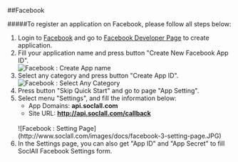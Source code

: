 ##Facebook

#####To register an application on Facebook, please follow all steps below:

1. Login to [Facebook](http://www.facebook.com) and go to [Facebook Developer Page](https://developers.facebook.com/quickstarts/?platform=web) to create application.
2. Fill your application name and press button "Create New Facebook App ID".
    <br/>
    ![Facebook : Create App name](http://www.soclall.com/images/docs/facebook-1-create-app-name.JPG)
    <br/>
3. Select any category and press button "Create App ID".
    <br/>
    ![Facebook : Select Any Category](http://www.soclall.com/images/docs/facebook-2-select-any-category.JPG)
    <br/>
4. Press button "Skip Quick Start" and go to page "App Setting".
5. Select menu "Settings", and fill the information below:
    * App Domains: __api.soclall.com__
    * Site URL: __http://api.soclall.com/callback__
    <br/>    
    ![Facebook : Setting Page](http://www.soclall.com/images/docs/facebook-3-setting-page.JPG)
    <br/>
6. In the Settings page, you can also get "App ID" and "App Secret" to fill SoclAll Facebook Settings form.